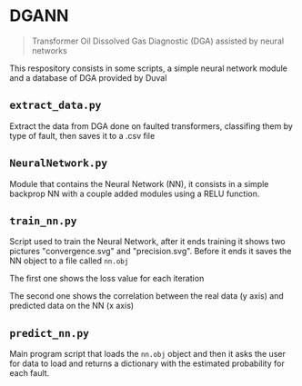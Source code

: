 # DGANN
> Transformer Oil Dissolved Gas Diagnostic (DGA) assisted by neural networks

This respository consists in some scripts, a simple neural network module and a database of DGA provided by Duval

## `extract_data.py`
Extract the data from DGA done on faulted transformers, classifing them by type of fault, then saves it to a .csv file

## `NeuralNetwork.py`
Module that contains the Neural Network (NN), it consists in a simple backprop NN with a couple added modules using a RELU function.

## `train_nn.py`
Script used to train the Neural Network, after it ends training it shows two pictures "convergence.svg" and "precision.svg". Before it ends it saves the NN object to a file called `nn.obj`

The first one shows the loss value for each iteration

[](./convergence.svg)

The second one shows the correlation between the real data (y axis) and predicted data on the NN (x axis)

[](./precision.svg)

## `predict_nn.py`
Main program script that loads the `nn.obj` object and then it asks the user for data to load and returns a dictionary with the estimated probability for each fault.
